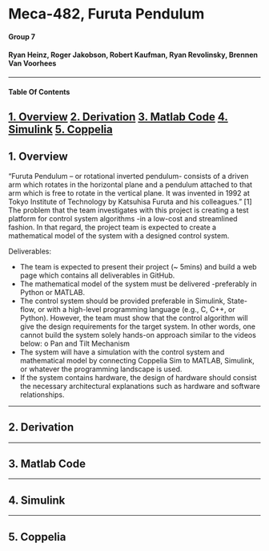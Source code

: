 # Meca-482, Furuta Pendulum
#### Group 7
#### Ryan Heinz, Roger Jakobson, Robert Kaufman, Ryan Revolinsky, Brennen Van Voorhees
----------------------------------------------------------------------------------------------------------
#### Table Of Contents
[1. Overview](#1-Introduction)
[2. Derivation](#2-Derivation)
[3. Matlab Code](#3-Matlab-Code)
[4. Simulink](#4-Simulink)
[5. Coppelia](#5-Coppelia)
----------------------------------------------------------------------------------------------------------
## 1. Overview
“Furuta Pendulum – or rotational inverted pendulum- consists of a driven arm which rotates in the
horizontal plane and a pendulum attached to that arm which is free to rotate in the vertical plane. It was
invented in 1992 at Tokyo Institute of Technology by Katsuhisa Furuta and his colleagues.” [1] The
problem that the team investigates with this project is creating a test platform for control system
algorithms -in a low-cost and streamlined fashion. In that regard, the project team is expected to create
a mathematical model of the system with a designed control system.

Deliverables:
- The team is expected to present their project (~ 5mins) and build a web page which contains all
  deliverables in GitHub.
- The mathematical model of the system must be delivered -preferably in Python or MATLAB.
- The control system should be provided preferable in Simulink, State-flow, or with a high-level
  programming language (e.g., C, C++, or Python). However, the team must show that the control
  algorithm will give the design requirements for the target system. In other words, one cannot
  build the system solely hands-on approach similar to the videos below:
  o Pan and Tilt Mechanism
- The system will have a simulation with the control system and mathematical model by
  connecting Coppelia Sim to MATLAB, Simulink, or whatever the programming landscape is used.
- If the system contains hardware, the design of hardware should consist the necessary
  architectural explanations such as hardware and software relationships.
----------------------------------------------------------------------------------------------------------
## 2. Derivation
----------------------------------------------------------------------------------------------------------
## 3. Matlab Code
----------------------------------------------------------------------------------------------------------
## 4. Simulink
----------------------------------------------------------------------------------------------------------
## 5. Coppelia
